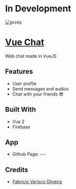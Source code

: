 # In Development
![prints](./doc/chat.jpg)

# [Vue Chat](https://github.com/fabriciovo/vue-chat)
Web chat made in VueJS

## Features
* User profile
* Send messages and audios
* Chat with your friends :sunglasses:

## Built With
* Vue 2
* Firebase

## App
* Github Page: ---


## Credits

- [Fabricio Varisco Oliveira](https://github.com/fabriciovo)
